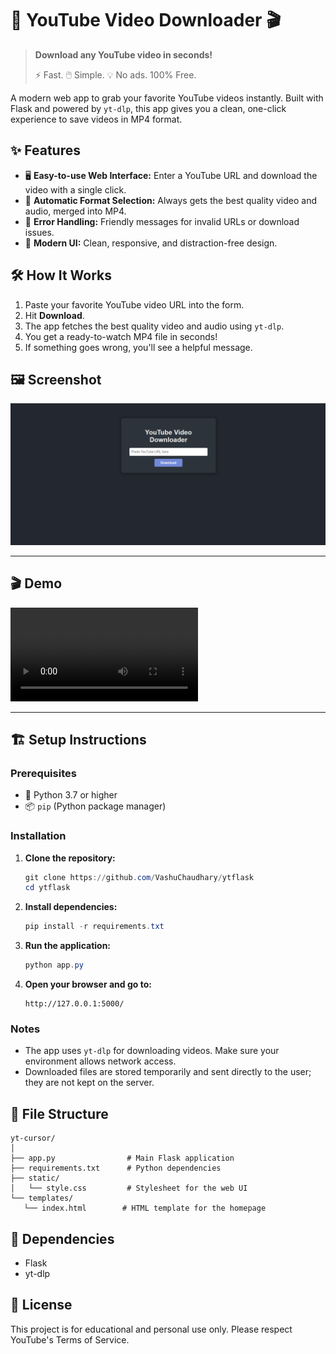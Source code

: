 # 🚀 YouTube Video Downloader 🎬

> **Download any YouTube video in seconds!**
>
> ⚡️ Fast. 🖱️ Simple. 💡 No ads. 100% Free.

A modern web app to grab your favorite YouTube videos instantly. Built with Flask and powered by `yt-dlp`, this app gives you a clean, one-click experience to save videos in MP4 format.

## ✨ Features

- 🖥️ **Easy-to-use Web Interface:** Enter a YouTube URL and download the video with a single click.
- 🎥 **Automatic Format Selection:** Always gets the best quality video and audio, merged into MP4.
- 🚦 **Error Handling:** Friendly messages for invalid URLs or download issues.
- 🎨 **Modern UI:** Clean, responsive, and distraction-free design.

## 🛠️ How It Works

1. Paste your favorite YouTube video URL into the form.
2. Hit **Download**.
3. The app fetches the best quality video and audio using `yt-dlp`.
4. You get a ready-to-watch MP4 file in seconds!
5. If something goes wrong, you'll see a helpful message.

## 🖼️ Screenshot

<!-- Add a screenshot of the app UI below -->

![Screenshot](screenshot.png)

---

## 🎬 Demo

<!-- Optionally, add a GIF or video demo here -->

![Demo](demo.mp4)

---

## 🏗️ Setup Instructions

### Prerequisites

- 🐍 Python 3.7 or higher
- 📦 `pip` (Python package manager)

### Installation

1. **Clone the repository:**

   ```powershell
   git clone https://github.com/VashuChaudhary/ytflask
   cd ytflask
   ```

2. **Install dependencies:**

   ```powershell
   pip install -r requirements.txt
   ```

3. **Run the application:**

   ```powershell
   python app.py
   ```

4. **Open your browser and go to:**
   ```
   http://127.0.0.1:5000/
   ```

### Notes

- The app uses `yt-dlp` for downloading videos. Make sure your environment allows network access.
- Downloaded files are stored temporarily and sent directly to the user; they are not kept on the server.

## 📁 File Structure

```
yt-cursor/
│
├── app.py                # Main Flask application
├── requirements.txt      # Python dependencies
├── static/
│   └── style.css         # Stylesheet for the web UI
└── templates/
   └── index.html        # HTML template for the homepage
```

## 🧩 Dependencies

- Flask
- yt-dlp

## 📜 License

This project is for educational and personal use only. Please respect YouTube's Terms of Service.
